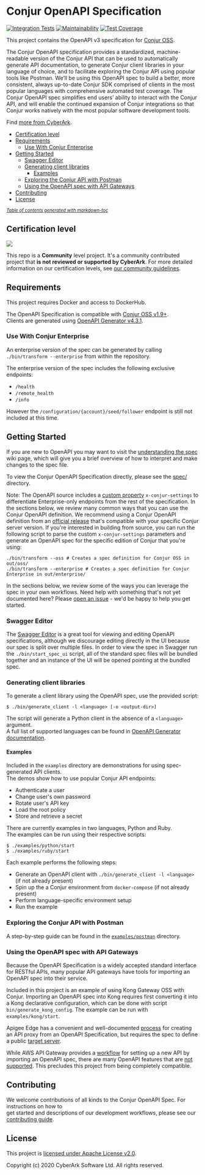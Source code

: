 # Conjur OpenAPI Specification
[![Integration Tests](https://github.com/conjurinc/conjur-openapi-spec/workflows/Integration%20Tests/badge.svg)](https://github.com/conjurinc/conjur-openapi-spec/actions?query=workflow%3A%22Run+Integration+Tests%22)
[![Maintainability](https://api.codeclimate.com/v1/badges/7bf3957dc33055b0de06/maintainability)](https://codeclimate.com/github/cyberark/conjur-openapi-spec/maintainability)
[![Test Coverage](https://api.codeclimate.com/v1/badges/7bf3957dc33055b0de06/test_coverage)](https://codeclimate.com/github/cyberark/conjur-openapi-spec/test_coverage)

This project contains the OpenAPI v3 specification for [Conjur OSS](https://www.conjur.org/).  

The Conjur OpenAPI specification provides a standardized, machine-readable version
of the Conjur API that can be used to automatically generate API documentation,
to generate Conjur client libraries in your language of choice, and to facilitate
exploring the Conjur API using popular tools like Postman. We’ll be using this
OpenAPI spec to build a better, more consistent, always up-to-date Conjur SDK comprised
of clients in the most popular languages with comprehensive automated test coverage. The
Conjur OpenAPI spec simplifies end users’ ability to interact with the Conjur API, and
will enable the continued expansion of Conjur integrations so that Conjur works natively
with the most popular software development tools.

Find [more from CyberArk](https://github.com/cyberark).

- [Certification level](#certification-level)
- [Requirements](#requirements)
  * [Use With Conjur Enterprise](#use-with-conjur-enterprise)
- [Getting Started](#getting-started)
  * [Swagger Editor](#swagger-editor)
  * [Generating client libraries](#generating-client-libraries)
    + [Examples](#examples)
  * [Exploring the Conjur API with Postman](#exploring-the-conjur-api-with-postman)
  * [Using the OpenAPI spec with API Gateways](#using-the-openapi-spec-with-api-gateways)
- [Contributing](#contributing)
- [License](#license)

<small><i><a href='http://ecotrust-canada.github.io/markdown-toc/'>Table of contents generated with markdown-toc</a></i></small>

## Certification level

![](https://img.shields.io/badge/Certification%20Level-Community-28A745?link=https://github.com/cyberark/community/blob/master/Conjur/conventions/certification-levels.md)

This repo is a **Community** level project. It's a community contributed project that **is not reviewed or supported
by CyberArk**. For more detailed information on our certification levels, see [our community guidelines](https://github.com/cyberark/community/blob/master/Conjur/conventions/certification-levels.md#community).

## Requirements

This project requires Docker and access to DockerHub.

The OpenAPI Specification is compatible with [Conjur OSS v1.9+](https://github.com/cyberark/conjur).  
Clients are generated using [OpenAPI Generator v4.3.1](https://github.com/OpenAPITools/openapi-generator/tree/v4.3.1).

### Use With Conjur Enterprise

An enterprise version of the spec can be generated by calling `./bin/transform --enterprise`
from within the repository.

The enterprise version of the spec includes the following exclusive endpoints:

* `/health`
* `/remote_health`
* `/info`

However the `/configuration/{account}/seed/follower` endpoint is still not
included at this time.

## Getting Started

If you are new to OpenAPI you may want to visit the
[understanding the spec](https://github.com/cyberark/conjur-openapi-spec/wiki/Interpreting-The-Spec)
wiki page, which will give you a brief overview of how to interpret and make changes to the spec file.

To view the Conjur OpenAPI Specification directly, please see the [spec/](./spec/) directory.

Note: The OpenAPI source includes a [custom property](https://swagger.io/specification/#specification-extensions)
`x-conjur-settings` to differentiate Enterprise-only endpoints from the rest of the specification.
In the sections below, we review many common ways that you can use the Conjur OpenAPI definition.
We recommend using a Conjur OpenAPI definition from an [official release](https://github.com/cyberark/conjur-openapi-spec/releases)
that's compatible with your specific Conjur server version. If you're interested in building from
source, you can run the following script to parse the custom `x-conjur-settings` parameters and
generate an OpenAPI spec for the specific edition of Conjur that you're using:

```shell
./bin/transform --oss # Creates a spec definition for Conjur OSS in out/oss/
./bin/transform --enterprise # Creates a spec definition for Conjur Enterprise in out/enterprise/
```

In the sections below, we review some of the ways you can leverage the spec in your own workflows.
Need help with something that's not yet documented here? Please
[open an issue](https://github.com/cyberark/conjur-openapi-spec/issues/new/choose) - we'd be happy
to help you get started.

### Swagger Editor

The [Swagger Editor](https://swagger.io/tools/swagger-ui/) is a great tool for viewing and editing
OpenAPI specifications, although we discourage editing directly in the UI because our spec
is split over multiple files. In order to view the spec in Swagger run the
`./bin/start_spec_ui` script, all of the standard spec files will be bundled together and
an instance of the UI will be opened pointing at the bundled spec.

### Generating client libraries

To generate a client library using the OpenAPI spec, use the provided script:

```shell
$ ./bin/generate_client -l <language> [-o <output-dir>]
```

The script will generate a Python client in the absence of a `<language>` argument.  
A full list of supported languages can be found in 
[OpenAPI Generator documentation](https://github.com/OpenAPITools/openapi-generator#overview).


#### Examples

Included in the `examples` directory are demonstrations for using spec-generated API clients.  
The demos show how to use popular Conjur API endpoints:
- Authenticate a user
- Change user's own password
- Rotate user's API key
- Load the root policy
- Store and retrieve a secret

There are currently examples in two languages, Python and Ruby.  
The examples can be run using their respective scripts:

```shell
$ ./examples/python/start
$ ./examples/ruby/start
```

Each example performs the following steps:
- Generate an OpenAPI client with `./bin/generate_client -l <language>` (if not already present)
- Spin up the a Conjur environment from `docker-compose` (if not already present)
- Perform language-specific environment setup
- Run the example

### Exploring the Conjur API with Postman

A step-by-step guide can be found in the [`examples/postman`](examples/postman) directory.

### Using the OpenAPI spec with API Gateways

Because the OpenAPI Specification is a widely accepted standard interface for RESTful APIs, many
popular API gateways have tools for importing an OpenAPI spec into their service.

Included in this project is an example of using Kong Gateway OSS with Conjur. Importing an
OpenAPI spec into Kong requires first converting it into a Kong declarative configuration, which
can be done with script `bin/generate_kong_config`. The example can be run with
`examples/kong/start`.

Apigee Edge has a convenient and well-documented
[process](https://docs.apigee.com/api-platform/tutorials/create-api-proxy-openapi-spec)
for creating an API proxy from an OpenAPI Specification, but requires the spec to define a public
[target server](https://swagger.io/docs/specification/api-host-and-base-path/).

While AWS API Gateway provides a
[workflow](https://docs.aws.amazon.com/apigateway/latest/developerguide/import-edge-optimized-api.html)
for setting up a new API by importing an OpenAPI spec, there are many OpenAPI features that are
[not supported](https://docs.aws.amazon.com/apigateway/latest/developerguide/api-gateway-known-issues.html).
This precludes this project from being completely compatible.

## Contributing

We welcome contributions of all kinds to the Conjur OpenAPI Spec. For instructions on how to  
get started and descriptions of our development workflows, please see our [contributing guide](CONTRIBUTING.md).

## License

This project is [licensed under Apache License v2.0](LICENSE).

Copyright (c) 2020 CyberArk Software Ltd. All rights reserved.
